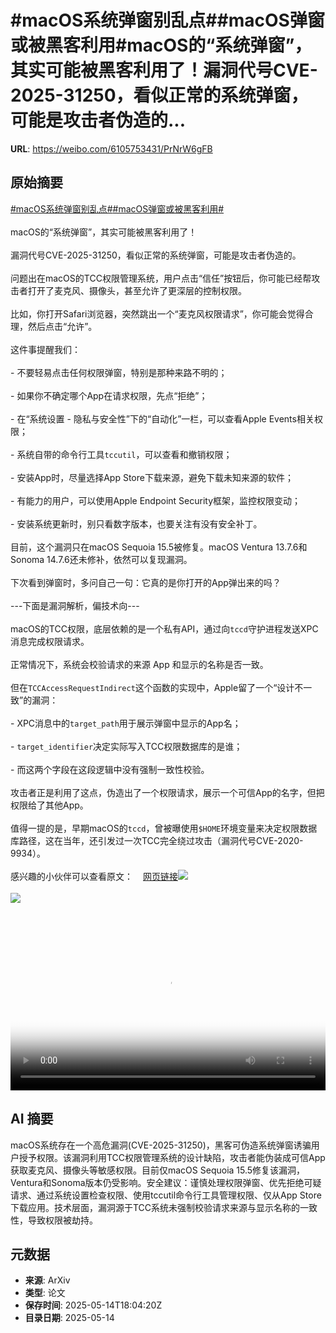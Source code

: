 # #macOS系统弹窗别乱点##macOS弹窗或被黑客利用#macOS的“系统弹窗”，其实可能被黑客利用了！漏洞代号CVE-2025-31250，看似正常的系统弹窗，可能是攻击者伪造的...

**URL**: https://weibo.com/6105753431/PrNrW6gFB

## 原始摘要

<a href="https://m.weibo.cn/search?containerid=231522type%3D1%26t%3D10%26q%3D%23macOS%E7%B3%BB%E7%BB%9F%E5%BC%B9%E7%AA%97%E5%88%AB%E4%B9%B1%E7%82%B9%23&amp;extparam=%23macOS%E7%B3%BB%E7%BB%9F%E5%BC%B9%E7%AA%97%E5%88%AB%E4%B9%B1%E7%82%B9%23" data-hide=""><span class="surl-text">#macOS系统弹窗别乱点#</span></a><a href="https://m.weibo.cn/search?containerid=231522type%3D1%26t%3D10%26q%3D%23macOS%E5%BC%B9%E7%AA%97%E6%88%96%E8%A2%AB%E9%BB%91%E5%AE%A2%E5%88%A9%E7%94%A8%23&amp;extparam=%23macOS%E5%BC%B9%E7%AA%97%E6%88%96%E8%A2%AB%E9%BB%91%E5%AE%A2%E5%88%A9%E7%94%A8%23" data-hide=""><span class="surl-text">#macOS弹窗或被黑客利用#</span></a><br><br>macOS的“系统弹窗”，其实可能被黑客利用了！<br><br>漏洞代号CVE-2025-31250，看似正常的系统弹窗，可能是攻击者伪造的。<br><br>问题出在macOS的TCC权限管理系统，用户点击“信任”按钮后，你可能已经帮攻击者打开了麦克风、摄像头，甚至允许了更深层的控制权限。<br><br>比如，你打开Safari浏览器，突然跳出一个“麦克风权限请求”，你可能会觉得合理，然后点击“允许”。<br><br>这件事提醒我们：<br><br>- 不要轻易点击任何权限弹窗，特别是那种来路不明的；<br><br>- 如果你不确定哪个App在请求权限，先点“拒绝”；<br><br>- 在“系统设置 - 隐私与安全性”下的“自动化”一栏，可以查看Apple Events相关权限；<br><br>- 系统自带的命令行工具`tccutil`，可以查看和撤销权限；<br><br>- 安装App时，尽量选择App Store下载来源，避免下载未知来源的软件；<br><br>- 有能力的用户，可以使用Apple Endpoint Security框架，监控权限变动；<br><br>- 安装系统更新时，别只看数字版本，也要关注有没有安全补丁。<br><br>目前，这个漏洞只在macOS Sequoia 15.5被修复。macOS Ventura 13.7.6和Sonoma 14.7.6还未修补，依然可以复现漏洞。<br><br>下次看到弹窗时，多问自己一句：它真的是你打开的App弹出来的吗？<br><br>---下面是漏洞解析，偏技术向---<br><br>macOS的TCC权限，底层依赖的是一个私有API，通过向`tccd`守护进程发送XPC消息完成权限请求。<br><br>正常情况下，系统会校验请求的来源 App 和显示的名称是否一致。<br><br>但在`TCCAccessRequestIndirect`这个函数的实现中，Apple留了一个“设计不一致”的漏洞：<br><br>- XPC消息中的`target_path`用于展示弹窗中显示的App名；<br><br>- `target_identifier`决定实际写入TCC权限数据库的是谁；<br><br>- 而这两个字段在这段逻辑中没有强制一致性校验。<br><br>攻击者正是利用了这点，伪造出了一个权限请求，展示一个可信App的名字，但把权限给了其他App。<br><br>值得一提的是，早期macOS的`tccd`，曾被曝使用`$HOME`环境变量来决定权限数据库路径，这在当年，还引发过一次TCC完全绕过攻击（漏洞代号CVE-2020-9934）。<br><br>感兴趣的小伙伴可以查看原文：<a href="https://weibo.cn/sinaurl?u=https%3A%2F%2Fwts.dev%2Fposts%2Ftcc-who%2F" data-hide=""><span class="url-icon"><img style="width: 1rem;height: 1rem" src="https://h5.sinaimg.cn/upload/2015/09/25/3/timeline_card_small_web_default.png" referrerpolicy="no-referrer"></span><span class="surl-text">网页链接</span></a><img style="" src="https://tvax2.sinaimg.cn/large/006Fd7o3gy1i1f4lhlbeej30ko0jsgqj.jpg" referrerpolicy="no-referrer"><br><br><img style="" src="https://tvax4.sinaimg.cn/large/006Fd7o3ly1i1f4nun2lej31e20u0gnq.jpg" referrerpolicy="no-referrer"><br><br><br clear="both"><div style="clear: both"></div><video controls="controls" poster="https://tvax3.sinaimg.cn/orj480/006Fd7o3ly1i1f4nuqhuqj31e20u0gnq.jpg" style="width: 100%"><source src="https://f.video.weibocdn.com/o0/UbwFvvTIlx08oeTPIUhy010412007zUc0E010.mp4?label=mp4_720p&amp;template=1200x720.25.0&amp;ori=0&amp;ps=1CwnkDw1GXwCQx&amp;Expires=1747249382&amp;ssig=2SlZSEsd2S&amp;KID=unistore,video"><source src="https://f.video.weibocdn.com/o0/iWwfpVzOlx08oeTPrvTO010412004hbb0E010.mp4?label=mp4_hd&amp;template=800x480.25.0&amp;ori=0&amp;ps=1CwnkDw1GXwCQx&amp;Expires=1747249382&amp;ssig=vLheoG4d5u&amp;KID=unistore,video"><source src="https://f.video.weibocdn.com/o0/te6X0KAHlx08oeTPeP1S010412002WMe0E010.mp4?label=mp4_ld&amp;template=600x360.25.0&amp;ori=0&amp;ps=1CwnkDw1GXwCQx&amp;Expires=1747249382&amp;ssig=EBPAoHx266&amp;KID=unistore,video"><p>视频无法显示，请前往<a href="https://video.weibo.com/show?fid=1034%3A5166248854749235" target="_blank" rel="noopener noreferrer">微博视频</a>观看。</p></video>

## AI 摘要

macOS系统存在一个高危漏洞(CVE-2025-31250)，黑客可伪造系统弹窗诱骗用户授予权限。该漏洞利用TCC权限管理系统的设计缺陷，攻击者能伪装成可信App获取麦克风、摄像头等敏感权限。目前仅macOS Sequoia 15.5修复该漏洞，Ventura和Sonoma版本仍受影响。安全建议：谨慎处理权限弹窗、优先拒绝可疑请求、通过系统设置检查权限、使用tccutil命令行工具管理权限、仅从App Store下载应用。技术层面，漏洞源于TCC系统未强制校验请求来源与显示名称的一致性，导致权限被劫持。

## 元数据

- **来源**: ArXiv
- **类型**: 论文
- **保存时间**: 2025-05-14T18:04:20Z
- **目录日期**: 2025-05-14
